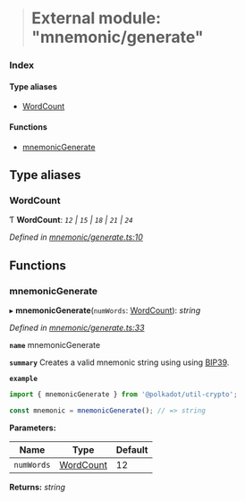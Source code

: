 > # External module: "mnemonic/generate"

### Index

#### Type aliases

* [WordCount](_mnemonic_generate_.md#wordcount)

#### Functions

* [mnemonicGenerate](_mnemonic_generate_.md#mnemonicgenerate)

## Type aliases

###  WordCount

Ƭ **WordCount**: *`12` | `15` | `18` | `21` | `24`*

*Defined in [mnemonic/generate.ts:10](https://github.com/polkadot-js/common/blob/6c79462/packages/util-crypto/src/mnemonic/generate.ts#L10)*

## Functions

###  mnemonicGenerate

▸ **mnemonicGenerate**(`numWords`: [WordCount](_mnemonic_generate_.md#wordcount)): *string*

*Defined in [mnemonic/generate.ts:33](https://github.com/polkadot-js/common/blob/6c79462/packages/util-crypto/src/mnemonic/generate.ts#L33)*

**`name`** mnemonicGenerate

**`summary`** Creates a valid mnemonic string using using [BIP39](https://github.com/bitcoin/bips/blob/master/bip-0039.mediawiki).

**`example`** 
<BR>

```javascript
import { mnemonicGenerate } from '@polkadot/util-crypto';

const mnemonic = mnemonicGenerate(); // => string
```

**Parameters:**

Name | Type | Default |
------ | ------ | ------ |
`numWords` | [WordCount](_mnemonic_generate_.md#wordcount) | 12 |

**Returns:** *string*